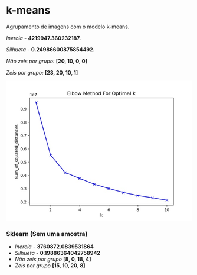 # k-means
Agrupamento de imagens com o modelo k-means.

*Inercia* - **4219947.360232187.**

*Silhueta* - **0.24986600875854492.**

*Não zeis por grupo:* **[20, 10, 0, 0]**

*Zeis por grupo:* **[23, 20, 10, 1]**

![grafico](https://github.com/joseaugustont/k-means/blob/master/cotovelo.jpg)


### Sklearn (Sem uma amostra)

* *Inercia* - **3760872.0839531864** 
* *Silhueta* - **0.19886364042758942**
* *Não zeis por grupo* **[8, 0, 18, 4]**
* *Zeis por grupo* **[15, 10, 20, 8]**